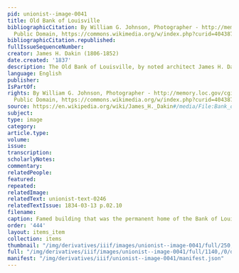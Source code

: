 ```yaml
---
pid: unionist--image-0041
title: Old Bank of Louisville
bibliographicCitation: By William G. Johnson, Photographer - http://memory.loc.gov/cgi-bin/displayPhoto.pl?path=/pnp/habshaer/ky/ky0000/ky0080/photos&amp;topImages=070765pr.jpg&amp;topLinks=070765pv.jpg,070765pu.tif&amp;title=3.%20%20NORTH%20VIEW%20OF%20FRONT%20ELEVATION%20%3cbr%3eHABS%20KY,56-LOUVI,1-3&amp;displayProfile=0,
  Public Domain, https://commons.wikimedia.org/w/index.php?curid=4043878
bibliographicCitation.republished: 
fullIssueSequenceNumber: 
creator: James H. Dakin (1806-1852)
date.created: '1837'
description: The Old Bank of Louisville, by noted architect James H. Dakin (1806-1852)
language: English
publisher: 
IsPartOf: 
rights: By William G. Johnson, Photographer - http://memory.loc.gov/cgi-bin/displayPhoto.pl?path=/pnp/habshaer/ky/ky0000/ky0080/photos&amp;topImages=070765pr.jpg&amp;topLinks=070765pv.jpg,070765pu.tif&amp;title=3.%20%20NORTH%20VIEW%20OF%20FRONT%20ELEVATION%20%3cbr%3eHABS%20KY,56-LOUVI,1-3&amp;displayProfile=0,
  Public Domain, https://commons.wikimedia.org/w/index.php?curid=4043878
source: https://en.wikipedia.org/wiki/James_H._Dakin#/media/File:Bank_of_Louisville_Building,_322_West_Main_Street,_Louisville_(Jefferson_County,_Kentucky).jpg
subject: 
type: image
category: 
article.type: 
volume: 
issue: 
transcription: 
scholarlyNotes: 
commentary: 
relatedPeople: 
featured: 
repeated: 
relatedImage: 
relatedText: unionist-text-0246
relatedTextIssue: 1834-03-13 p.02.10
filename: 
caption: Famed building that was the permanent home of the Bank of Louisville
order: '444'
layout: items_item
collection: items
thumbnail: "/img/derivatives/iiif/images/unionist--image-0041/full/250,/0/default.jpg"
full: "/img/derivatives/iiif/images/unionist--image-0041/full/1140,/0/default.jpg"
manifest: "/img/derivatives/iiif/unionist--image-0041/manifest.json"
---
```

